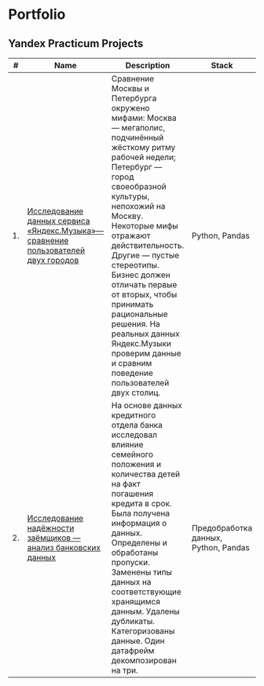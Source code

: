 # Portfolio
## Yandex Practicum Projects
|#   | Name                                                    | Description                                                                   | Stack                                                               |
|----|-------------------------------------------------------- |-------------------------------------------------------------------------------|---------------------------------------------------------------------|
|  1.   |[Исследование данных сервиса «Яндекс.Музыка»— сравнение пользователей двух городов](https://github.com/eschem/Portfolio/blob/main/Project1.ipynb) | Сравнение Москвы и Петербурга окружено мифами: Москва — мегаполис, подчинённый жёсткому ритму рабочей недели; Петербург — город своеобразной культуры, непохожий на Москву. Некоторые мифы отражают действительность. Другие — пустые стереотипы. Бизнес должен отличать первые от вторых, чтобы принимать рациональные решения. На реальных данных Яндекс.Музыки проверим данные и сравним поведение пользователей двух столиц.  | Python, Pandas|
|  2.   |[Исследование надёжности заёмщиков — анализ банковских данных](https://github.com/eschem/Portfolio/blob/main/Project2.ipynb) | На основе данных кредитного отдела банка исследовал влияние семейного положения и количества детей на факт погашения кредита в срок. Была получена информация о данных. Определены и обработаны пропуски. Заменены типы данных на соответствующие хранящимся данным. Удалены дубликаты. Категоризованы данные. Один датафрейм декомпозирован на три. | Предобработка данных, Python, Pandas|
